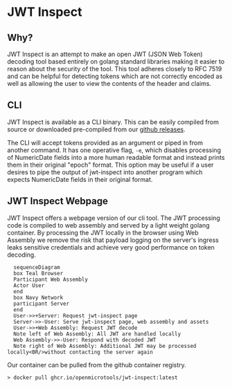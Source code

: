 # JWT Inspect

## Why?

JWT Inspect is an attempt to make an open JWT (JSON Web Token) decoding tool based entirely on golang standard libraries making it easier to reason about the security of the tool. This tool adheres closely to RFC 7519 and can be helpful for detecting tokens which are not correctly encoded as well as allowing the user to view the contents of the header and claims.

## CLI

JWT Inspect is available as a CLI binary. This can be easily compiled from source or downloaded pre-compiled from our [github releases](https://github.com/openmicrotools/jwt-inspect/releases).

The CLI will accept tokens provided as an argument or piped in from another command. It has one operative flag, `-e`, which disables processing of NumericDate fields into a more human readable format and instead prints them in their original "epoch" format. This option may be useful if a user desires to pipe the output of jwt-inspect into another program which expects NumericDate fields in their original format.

## JWT Inspect Webpage

JWT Inspect offers a webpage version of our cli tool. The JWT processing code is compiled to web assembly and served by a light weight golang container. By processing the JWT locally in the browser using Web Assembly we remove the risk that payload logging on the server's ingress leaks sensitive credentials and achieve very good performance on token decoding.

```mermaid
  sequenceDiagram
  box Teal Browser
  Participant Web Assembly
  Actor User
  end
  box Navy Network
  participant Server 
  end
  User->>+Server: Request jwt-inspect page
  Server->>-User: Serve jwt-inspect page, web assembly and assets
  User->>+Web Assembly: Request JWT decode
  Note left of Web Assembly: All JWT are handled locally
  Web Assembly->>-User: Respond with decoded JWT  
  Note right of Web Assembly: Additional JWT may be processed locally<BR/>without contacting the server again
```

Our container can be pulled from the github container registry.

```shell
> docker pull ghcr.io/openmicrotools/jwt-inspect:latest
```
